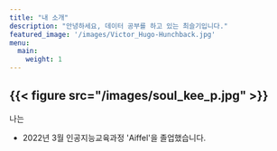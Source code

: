 ```yaml
---
title: "내 소개"
description: "안녕하세요, 데이터 공부를 하고 있는 최슬기입니다."
featured_image: '/images/Victor_Hugo-Hunchback.jpg'
menu:
  main:
    weight: 1
---
```

{{< figure src="/images/soul_kee_p.jpg" >}}
---

나는
+ 2022년 3월 인공지능교육과정 'Aiffel'을 졸업했습니다.
